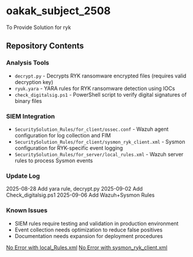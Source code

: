 # oakak_subject_2508
To Provide Solution for ryk

## Repository Contents

### Analysis Tools
- `decrypt.py` - Decrypts RYK ransomware encrypted files (requires valid decryption key)
- `ryuk.yara` - YARA rules for RYK ransomware detection using IOCs
- `check_digitalsig.ps1` - PowerShell script to verify digital signatures of binary files

### SIEM Integration
- `SecuritySolution_Rules/for_client/ossec.conf` - Wazuh agent configuration for log collection and FIM
- `SecuritySolution_Rules/for_client/sysmon_ryk_client.xml` - Sysmon configuration for RYK-specific event logging  
- `SecuritySolution_Rules/for_server/local_rules.xml` - Wazuh server rules to process Sysmon events

### Update Log

2025-08-28 Add yara rule, decrypt.py
2025-09-02 Add Check_digitalsig.ps1
2025-09-06 Add Wazuh+Sysmon Rules

### Known Issues
- SIEM rules require testing and validation in production environment
- Event collection needs optimization to reduce false positives
- Documentation needs expansion for deployment procedures

[No Error with local_Rules.xml](https://github.com/user-attachments/assets/d9c70d50-6a94-4225-9a6a-bc2760a31747)
[No Error with sysmon_ryk_client.xml](https://github.com/user-attachments/assets/20a3f861-3d10-4694-b59b-caac854c27ae)

